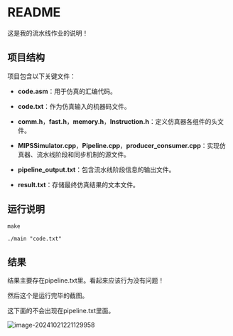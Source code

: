 # README

这是我的流水线作业的说明！



## 项目结构 

项目包含以下关键文件： 

- **code.asm**：用于仿真的汇编代码。 

- **code.txt**：作为仿真输入的机器码文件。 

- **comm.h**，**fast.h**，**memory.h**，**Instruction.h**：定义仿真器各组件的头文件。 

-  **MIPSSimulator.cpp**，**Pipeline.cpp**，**producer_consumer.cpp**：实现仿真器、流水线阶段和同步机制的源文件。 

-  **pipeline_output.txt**：包含流水线阶段信息的输出文件。 

-  **result.txt**：存储最终仿真结果的文本文件。

  

## 运行说明

`make`

`./main "code.txt"`

## 结果

结果主要存在pipeline.txt里。看起来应该行为没有问题！

然后这个是运行完毕的截图。

这下面的不会出现在pipeline.txt里面。

![image-20241021221129958](C:\Users\Lianyi\AppData\Roaming\Typora\typora-user-images\image-20241021221129958.png)